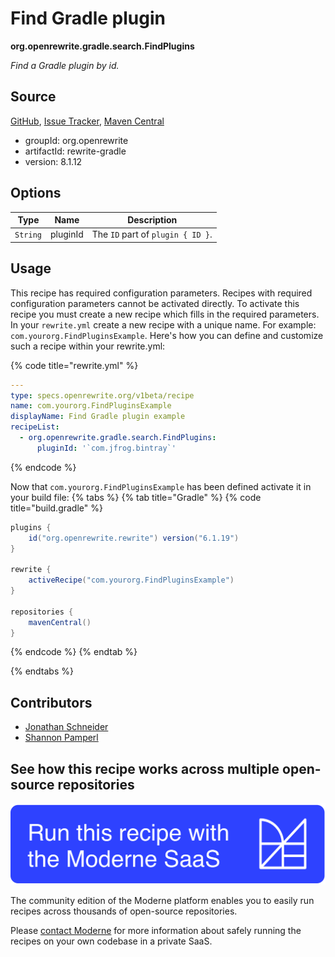 # Find Gradle plugin

**org.openrewrite.gradle.search.FindPlugins**

_Find a Gradle plugin by id._

## Source

[GitHub](https://github.com/openrewrite/rewrite/blob/main/rewrite-gradle/src/main/java/org/openrewrite/gradle/search/FindPlugins.java), [Issue Tracker](https://github.com/openrewrite/rewrite/issues), [Maven Central](https://central.sonatype.com/artifact/org.openrewrite/rewrite-gradle/8.1.12/jar)

* groupId: org.openrewrite
* artifactId: rewrite-gradle
* version: 8.1.12

## Options

| Type | Name | Description |
| -- | -- | -- |
| `String` | pluginId | The `ID` part of `plugin { ID }`. |


## Usage

This recipe has required configuration parameters. Recipes with required configuration parameters cannot be activated directly. To activate this recipe you must create a new recipe which fills in the required parameters. In your `rewrite.yml` create a new recipe with a unique name. For example: `com.yourorg.FindPluginsExample`.
Here's how you can define and customize such a recipe within your rewrite.yml:

{% code title="rewrite.yml" %}
```yaml
---
type: specs.openrewrite.org/v1beta/recipe
name: com.yourorg.FindPluginsExample
displayName: Find Gradle plugin example
recipeList:
  - org.openrewrite.gradle.search.FindPlugins:
      pluginId: '`com.jfrog.bintray`'
```
{% endcode %}

Now that `com.yourorg.FindPluginsExample` has been defined activate it in your build file:
{% tabs %}
{% tab title="Gradle" %}
{% code title="build.gradle" %}
```groovy
plugins {
    id("org.openrewrite.rewrite") version("6.1.19")
}

rewrite {
    activeRecipe("com.yourorg.FindPluginsExample")
}

repositories {
    mavenCentral()
}
```
{% endcode %}
{% endtab %}

{% endtabs %}

## Contributors
* [Jonathan Schneider](mailto:jkschneider@gmail.com)
* [Shannon Pamperl](mailto:shanman190@gmail.com)


## See how this recipe works across multiple open-source repositories

[![Moderne Link Image](/.gitbook/assets/ModerneRecipeButton.png)](https://app.moderne.io/recipes/org.openrewrite.gradle.search.FindPlugins)

The community edition of the Moderne platform enables you to easily run recipes across thousands of open-source repositories.

Please [contact Moderne](https://moderne.io/product) for more information about safely running the recipes on your own codebase in a private SaaS.

